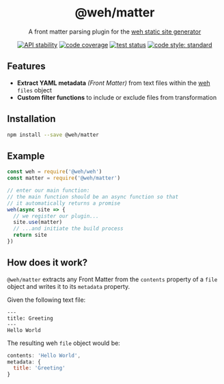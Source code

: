 <h1 align="center">
  @weh/matter
</h1>

<p align="center">
  A front matter parsing plugin for the <a href="https://github.com/wehjs/weh">weh static site generator</a>
</p>

<p align="center">
  <!-- Stability -->
  <a href="https://nodejs.org/api/documentation.html#documentation_stability_index"><img src="https://img.shields.io/badge/stability-stable-green.svg?style=flat-square"
  alt="API stability"></a>
  <!-- code coverage -->
  <a href="https://codecov.io/gh/wehjs/matter"><img src="https://img.shields.io/codecov/c/github/wehjs/matter.svg?style=flat-square"
  alt="code coverage"></a>
  <!-- travis ci -->
  <a href="https://travis-ci.org/wehjs/matter"><img src="https://img.shields.io/travis/wehjs/matter.svg?style=flat-square"
  alt="test status"></a>
  <!-- code style -->
  <a href="https://github.com/feross/standard"><img src="https://img.shields.io/badge/code%20style-standard-blue.svg?style=flat-square"
  alt="code style: standard"></a>
</p>

## Features

- **Extract YAML metadata** _(Front Matter)_ from text files within the [weh](https://github.com/wehjs/weh) `files` object
- **Custom filter functions** to include or exclude files from transformation

## Installation

```sh
npm install --save @weh/matter
```

## Example

```js
const weh = require('@weh/weh')
const matter = require('@weh/matter')

// enter our main function:
// the main function should be an async function so that
// it automatically returns a promise
weh(async site => {
  // we register our plugin...
  site.use(matter)
  // ...and initiate the build process
  return site
})
```

## How does it work?

`@weh/matter` extracts any Front Matter from the `contents` property of a `file` object and writes it to its `metadata` property.

Given the following text file:

```
---
title: Greeting
---
Hello World
```

The resulting weh `file` object would be:

```js
contents: 'Hello World',
metadata: {
  title: 'Greeting'
}
```
